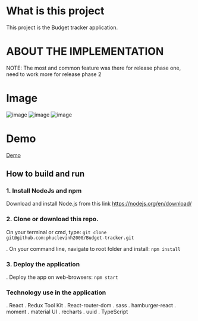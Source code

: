 # What is this project

This project is the Budget tracker application.


# ABOUT THE IMPLEMENTATION

NOTE: The most and common feature was there for release phase one, need to work more for release phase 2

# Image

![image](https://user-images.githubusercontent.com/47014132/200964823-3102f485-c8d4-4cbd-9818-c7345724a13c.png)
![image](https://user-images.githubusercontent.com/47014132/200965196-a8424ddf-1ffc-4c65-bb09-709ed0a084cc.png)
![image](https://user-images.githubusercontent.com/47014132/200964978-bce439de-8431-4cbe-a9e1-07a3a3263f5c.png)


# Demo

[Demo](budget-tracker-pearl.vercel.app)

## How to build and run

### 1. Install NodeJs and npm

Download and install Node.js from this link https://nodejs.org/en/download/

### 2. Clone or download this repo.

On your terminal or cmd, type: `git clone git@github.com:phuclevinh2000/Budget-tracker.git`

. On your command line, navigate to root folder and install: `npm install`

### 3. Deploy the application

. Deploy the app on web-browsers: `npm start`

### Technology use in the application

. React
. Redux Tool Kit
. React-router-dom
. sass
. hamburger-react
. moment
. material UI
. recharts
. uuid
. TypeScript
